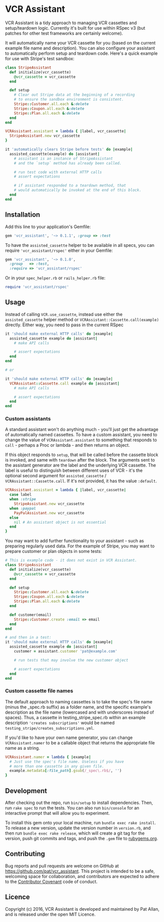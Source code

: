 # VCR Assistant

VCR Assistant is a tidy approach to managing VCR cassettes and setup/teardown logic. Currently it's built for use within RSpec v3 (but patches for other test frameworks are certainly welcome).

It will automatically name your VCR cassette for you (based on the current example file name and description). You can also configure your assistant to automatically perform setup and teardown code. Here's a quick example for use with Stripe's test sandbox:

```ruby
class StripeAssistant
  def initialize(vcr_cassette)
    @vcr_cassette = vcr_cassette
  end

  def setup
    # Clear out Stripe data at the beginning of a recording
    # to ensure the sandbox environment is consistent.
    Stripe::Customer.all.each &:delete
    Stripe::Coupon.all.each &:delete
    Stripe::Plan.all.each &:delete
  end
end

VCRAssistant.assistant = lambda { |label, vcr_cassette|
  StripeAssistant.new vcr_cassette
}

it 'automatically clears Stripe before tests' do |example|
  assisted_cassette(example) do |assistant|
    # assistant is an instance of StripeAssistant
    # and the `setup` method has already been called.

    # run test code with external HTTP calls
    # assert expectations

    # if assistant responded to a teardown method, that
    # would automatically be invoked at the end of this block.
  end
end
```

## Installation

Add this line to your application's Gemfile:

```ruby
gem 'vcr_assistant', '~> 0.1.1', :group => :test
```

To have the `assisted_cassette` helper to be available in all specs, you can require `'vcr_assistant/rspec'` either in your Gemfile:

```ruby
gem 'vcr_assistant', '~> 0.1.0',
  :group   => :test,
  :require => 'vcr_assistant/rspec'
```

Or in your `spec_helper.rb` or `rails_helper.rb` file:

```ruby
require 'vcr_assistant/rspec'
```

## Usage

Instead of calling `VCR.use_cassette`, instead use either the `assisted_cassette` helper method or `VCRAssistant::Cassette.call(example)` directly. Either way, you need to pass in the current RSpec

```ruby
it 'should make external HTTP calls' do |example|
  assisted_cassette example do |assistant|
    # make API calls

    # assert expectations
  end
end

# or

it 'should make external HTTP calls' do |example|
  VCRAssistant::Cassette.call example do |assistant|
    # make API calls

    # assert expectations
  end
end
```

### Custom assistants

A standard assistant won't do anything much - you'll just get the advantage of automatically named cassettes. To have a custom assistant, you need to change the value of `VCRAssistant.assistant` to something that responds to `call` - perhaps a Proc or lambda - and then returns an object.

If this object responds to `setup`, that will be called before the cassette block is invoked, and same with `teardown` after the block. The arguments sent to the assistant generator are the label and the underlying VCR cassette. The label is useful to distinguish between different uses of VCR - it's the optional second argument for `assisted_cassette` / `VCRAssistant::Cassette.call`. If it's not provided, it has the value `:default`.

```ruby
VCRAssistant.assistant = lambda { |label, vcr_cassette|
  case label
  when :stripe
    StripeAssistant.new vcr_cassette
  when :paypal
    PayPalAssistant.new vcr_cassette
  else
    nil # An assistant object is not essential
  end
}
```

You may want to add further functionality to your assistant - such as preparing regularly used data. For the example of Stripe, you may want to prepare customer or plan objects in some tests:

```ruby
# This is example code - it does not exist in VCR Assistant.
class StripeAssistant
  def initialize(vcr_cassette)
    @vcr_cassette = vcr_cassette
  end

  def setup
    Stripe::Customer.all.each &:delete
    Stripe::Coupon.all.each &:delete
    Stripe::Plan.all.each &:delete
  end

  def customer(email)
    Stripe::Customer.create :email => email
  end
end

# and then in a test:
it 'should make external HTTP calls' do |example|
  assisted_cassette example do |assistant|
    customer = assistant.customer 'pat@example.com'

    # run tests that may involve the new customer object

    # assert expectations
  end
end
```

### Custom cassette file names

The default approach to naming cassettes is to take the spec's file name (minus the _spec.rb suffix) as a folder name, and the specific example's description as the file name (lowercased and with underscores instead of spaces). Thus, a cassette in testing_stripe_spec.rb within an example description `'creates subscriptions'` would be named `testing_stripe/creates_subscriptions.yml`.

If you'd like to have your own name generator, you can change `VCRAssistant.namer` to be a callable object that returns the appropriate file name as a string.

```ruby
VCRAssistant.namer = lambda { |example|
  # Just use the spec's file name. Useless if you have
  # more than one cassette in any given file.
  example.metadata[:file_path].gsub(/_spec\.rb$/, '')
}
```

## Development

After checking out the repo, run `bin/setup` to install dependencies. Then, run `rake spec` to run the tests. You can also run `bin/console` for an interactive prompt that will allow you to experiment.

To install this gem onto your local machine, run `bundle exec rake install`. To release a new version, update the version number in `version.rb`, and then run `bundle exec rake release`, which will create a git tag for the version, push git commits and tags, and push the `.gem` file to [rubygems.org](https://rubygems.org).

## Contributing

Bug reports and pull requests are welcome on GitHub at https://github.com/pat/vcr_assistant. This project is intended to be a safe, welcoming space for collaboration, and contributors are expected to adhere to the [Contributor Covenant](http://contributor-covenant.org) code of conduct.

## Licence

Copyright (c) 2016, VCR Assistant is developed and maintained by Pat Allan, and is released under the open MIT Licence.
